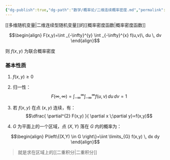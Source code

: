```yaml
---
{"dg-publish":true,"dg-path":"数学/概率论/二维连续概率密度.md","permalink":"/数学/概率论/二维连续概率密度/","dgPassFrontmatter":true,"noteIcon":"","created":"2024-04-16T13:01:27.313+08:00","updated":"2024-06-02T18:53:15.249+08:00"}
---
```


[[多维随机变量\|二维连续型随机变量]]的[[概率密度函数\|概率密度函数]]

$$\begin{align}
F(x,y)=\int _{-\infty}^{y} \int _{-\infty}^{x} f(u,v)\, du \, dv 
\end{align}$$

则 $f(x,y)$ 为联合概率密度
### 基本性质
1. $f(x,y)\geq 0$
2. 归一性：
	$$F(\infty,\infty)=\int _{-\infty}^{\infty} \int _{-\infty}^{\infty} f(u,v)\, du \, dv=1$$
	
3. 若 $f(x,y)$ 在点 $(x,y)$ 连续，有：
	$$\dfrac{ \partial^{2} F(x,y) }{ \partial x \;\partial y}=f(x,y)$$
	
4.  $G$ 为平面上的一个区域，点 $(X,Y)$ 落在 $G$ 内的概率为：

$$\begin{align}
P\left\{(X,Y) \in G \right\}=\iint \limits_{G} f(x,y) \, dx dy
\end{align}$$

>就是求在区域上的[[二重积分\|二重积分]] 


